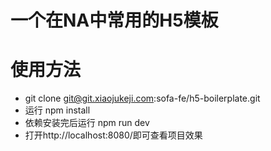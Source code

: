 # 一个在NA中常用的H5模板

# 使用方法
- git clone git@git.xiaojukeji.com:sofa-fe/h5-boilerplate.git
- 运行 npm install
- 依赖安装完后运行 npm run dev
- 打开http://localhost:8080/即可查看项目效果